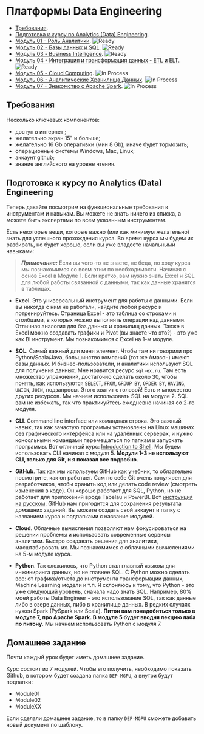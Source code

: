# Платформы Data Engineering


- [Требования](https://github.com/BosenkoTM/Data-Engineering-Platforms/tree/master?tab=readme-ov-file#%D1%82%D1%80%D0%B5%D0%B1%D0%BE%D0%B2%D0%B0%D0%BD%D0%B8%D1%8F).
- [Подготовка к курсу по Analytics (Data) Engineering](https://github.com/BosenkoTM/Data-Engineering-Platforms/tree/master?tab=readme-ov-file#%D0%BF%D0%BE%D0%B4%D0%B3%D0%BE%D1%82%D0%BE%D0%B2%D0%BA%D0%B0-%D0%BA-%D0%BA%D1%83%D1%80%D1%81%D1%83-%D0%BF%D0%BE-analytics-data-engineering).
- [Модуль 01 - Роль Аналитики](https://github.com/BosenkoTM/Data-Engineering-Platforms/blob/master/modules/Module01/readme.md). ![Ready](https://img.shields.io/badge/-ready-green)
- [Модуль 02 - Базы данных и SQL](https://github.com/BosenkoTM/Data-Engineering-Platforms/blob/master/modules/Module02/readme.md). ![Ready](https://img.shields.io/badge/-ready-green)
- [Модуль 03 - Business Intelligence](https://github.com/BosenkoTM/Data-Engineering-Platforms/tree/master/modules/Module03#%D0%BC%D0%BE%D0%B4%D1%83%D0%BB%D1%8C-3-%D0%B2%D0%B8%D0%B7%D1%83%D0%B0%D0%BB%D0%B8%D0%B7%D0%B0%D1%86%D0%B8%D1%8F-%D0%B4%D0%B0%D0%BD%D0%BD%D1%8B%D1%85-%D0%B4%D0%B0%D1%88%D0%B1%D0%BE%D1%80%D0%B4%D1%8B-%D0%B8-%D0%BE%D1%82%D1%87%D0%B5%D1%82%D0%BD%D0%BE%D1%81%D1%82%D1%8C---business-intelligence). ![Ready](https://img.shields.io/badge/-ready-green) 
- [Модуль 04 - Интеграция и трансформация данных - ETL и ELT](). ![Ready](https://img.shields.io/badge/-ready-green) 
- [Модуль 05 - Cloud Computing](). ![In Process](https://img.shields.io/badge/-in%20process-yellow)
- [Модуль 06 - Аналитические Хранилища Данных](). ![In Process](https://img.shields.io/badge/-in%20process-yellow)
- [Модуль 07 - Знакомство с Apache Spark](). ![In Process](https://img.shields.io/badge/-in%20process-yellow)

## Требования
Несколько ключевых компонентов:
- доступ в интернет ;
- желательно экран 15" и больше;
- желательно 16 Gb оперативки (мин 8 Gb), иначе будет тормозить;
- операционные системы Windows, Maс, Linux;
- аккаунт github;
- знание английского на уровне чтения.


## Подготовка к курсу по Analytics (Data) Engineering
Теперь давайте посмотрим на функциональные требования к инструментам и навыкам. Вы можете не знать ничего из списка, а можете быть экспертами по всем указанным инструментам.

Есть некоторые вещи, которые важно (или как минимум желательно) знать для успешного прохождения курса. 
Во время курса мы будем их разбирать, но будет хорошо, если вы уже владеете начальными навыками:

> **_Примечание:_** Если вы чего-то не знаете, не беда, по ходу курса мы познакомимся со всем этим по необходимости. Начиная с основ Excel в Модуле 1. Если кратко, вам нужно знать Excel и SQL для любой работы связанной с данными, так как данные хранятся в таблицах.

- **Excel**. Это универсальный инструмент для работы с данными. Если вы никогда с ним не работали, найдите любой ресурс и потренируйтесь. Страница Excel - это таблица со строками и столбцами, в которых можно выполнять операции над данными. Отличная аналогия для баз данных и хранилищ данных. Также в Excel можно создавать графики и Pivot (вы знаете что это?) - это уже как BI инструмент. Мы познакомимся с Excel на 1-м модуле. 

- **SQL**. Самый важный для меня элемент. Чтобы там ни говорили про Python/Scala/Java, большинство компаний (тот же Амазон) имеют базы данных. И бизнес-пользователи, и аналитики используют SQL для получения данных. Мне нравится ресурс `sql-ex.ru`. Там есть множество упражнений, достаточно сделать около 30, чтобы понять, как используются `SELECT`, `FROM`, `GROUP BY`, `ORDER BY`, `HAVING`, `UNION`, `JOIN`, подзапросы. Этого хватит с головой! Есть и множество других ресурсов. Мы начнем использовать SQL на модуле 2. SQL вам не избежать, так что практикуйтесь ежедневно начиная со 2-го модуля. 

- **CLI**. Command line interface или командная строка. Это важный навык, так как зачастую программы установлены на Linux машинах без графического интерфейса или на удалённых серверах, и нужно консольными  командами перемещаться по папкам и запускать программы. Вот отличный курс: [Introduction to Shell](https://www.datacamp.com/courses/introduction-to-shell). Мы будем использовать CLI начиная с модуля 5. **Модули 1-3 не используют CLI, только для Git, и я показал все подробно**.

- **GitHub**. Так как мы используем GitHub как учебник, то обязательно посмотрите, как он работает. Сам по себе Git очень популярен для разработчиков, чтобы хранить код или делать code review (смотреть изменения в коде). Он хорошо работает для SQL, Python, но не работает для приложений вроде Tabelau и PowerBI. Вот [инструкция на русском](http://bi0morph.github.io/hello-world/). GitHub нам пригодится для сохранения результата домашних заданий. Вы можете создать свой аккаунт и папку с названием курса и подпапками с название модулей.

- **Cloud**. Облачные вычисления позволяют нам фокусироваться на решении проблемы и использовать современные сервисы аналитики. Быстро создавать решения для аналитики, масштабировать их. Мы познакомимся с облачными вычислениями на 5-м модуле курса.

- **Python**. Так сложилось, что Python стал главный языком для инжиниринга данных, но не главнее SQL. С Python можно сделать все: от графика/отчета до инструмента трансформации данных, Machine Learning модели и т.п. Я склоняюсь к тому, что Python - это уже следующий уровень, сначала надо знать SQL. Например, 80% моей работы Data Engineer - это использование SQL, так как данные либо в озере данных, либо в хранилище данных. В редких случаях нужен Spark (PySpark или Scala). **Питон вам понадобиться только в модуле 7, про Apache Spark. В модуле 5 будет вводня лекцию лаба по питону**. Мы начнем использовать Python с модуля 7.


## Домашнее задание
Почти каждый урок будет иметь домашнее задание.

Курс состоит из 7 модулей. Чтобы его получить, необходимо показать Github, в котором будет создана папка `DEP-MGPU`, а внутри будут подпапки:
- Module01
- Module02
- ModuleXX

Если сделали домашнее задание, то в папку `DEP-MGPU` сможете добавить новый документ по шаблону.
